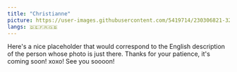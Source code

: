 ```yaml
---
title: "Christianne"
picture: https://user-images.githubusercontent.com/5419714/230306821-322d8d61-4b4c-4306-8613-2689f244a49d.png
langs: 🇩🇪🇫🇷🇬🇧
---
```


Here's a nice placeholder that would correspond to the English description of the person whose photo is just there.
Thanks for your patience, it's coming soon! xoxo!
See you soooon!